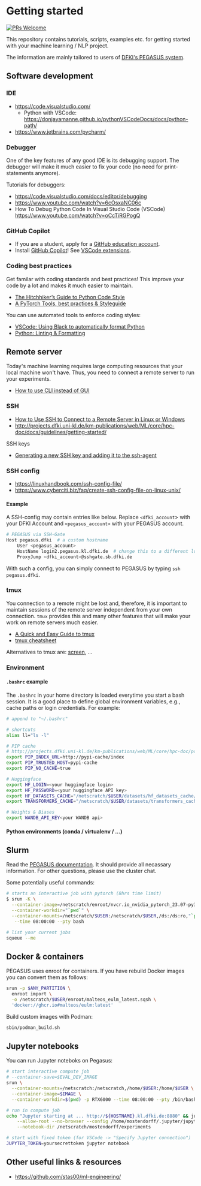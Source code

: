 # Getting started

[![PRs Welcome](https://img.shields.io/badge/PRs-welcome-brightgreen.svg?style=flat-square)](https://makeapullrequest.com) 

This repository contains tutorials, scripts, examples etc. for getting started with your machine learning / NLP project.

The information are mainly tailored to users of [DFKI's PEGASUS system](http://projects.dfki.uni-kl.de/km-publications/web/ML/core/hpc-doc/).

## Software development

### IDE

- https://code.visualstudio.com/
   - Python with VSCode: https://donjayamanne.github.io/pythonVSCodeDocs/docs/python-path/
- https://www.jetbrains.com/pycharm/

### Debugger

One of the key features of any good IDE is its debugging support. The debugger will make it much easier to fix your code (no need for print-statements anymore).

Tutorials for debuggers:
- https://code.visualstudio.com/docs/editor/debugging
- https://www.youtube.com/watch?v=6cOsxaNC06c
- How To Debug Python Code In Visual Studio Code (VSCode) https://www.youtube.com/watch?v=oCcTiRGPogQ


### GitHub Copilot

- If you are a student, apply for a [GitHub education account](https://education.github.com/discount_requests/application).
- Install [GitHub Copilot](https://github.com/features/copilot)! See [VSCode extensions](https://marketplace.visualstudio.com/items?itemName=GitHub.copilot).

### Coding best practices

Get familar with coding standards and best practices! This improve your code by a lot and makes it much easier to maintain.

- [The Hitchhiker’s Guide to Python Code Style](https://docs.python-guide.org/writing/style/)
- [A PyTorch Tools, best practices & Styleguide](https://github.com/IgorSusmelj/pytorch-styleguide)
 
You can use automated tools to enforce coding styles:

- [VSCode: Using Black to automatically format Python](https://dev.to/adamlombard/how-to-use-the-black-python-code-formatter-in-vscode-3lo0)
- [Python: Linting & Formatting](https://py-vscode.readthedocs.io/en/latest/files/linting.html)

## Remote server 

Today's machine learning requires large computing resources that your local machine won't have. Thus, you need to connect a remote server to run your experiments.

- [How to use CLI instead of GUI](https://github.com/you-dont-need/You-Dont-Need-GUI)

### SSH

- [How to Use SSH to Connect to a Remote Server in Linux or Windows](https://phoenixnap.com/kb/ssh-to-connect-to-remote-server-linux-or-windows)
- http://projects.dfki.uni-kl.de/km-publications/web/ML/core/hpc-doc/docs/guidelines/getting-started/

SSH keys
- [Generating a new SSH key and adding it to the ssh-agent](https://docs.github.com/en/authentication/connecting-to-github-with-ssh/generating-a-new-ssh-key-and-adding-it-to-the-ssh-agent)

### SSH config
- https://linuxhandbook.com/ssh-config-file/
- https://www.cyberciti.biz/faq/create-ssh-config-file-on-linux-unix/

#### Example

A SSH-config may contain entries like below. Replace `<dfki_account`> with your DFKI Account and `<pegasus_account>` with your PEGASUS account.
```bash
# PEGASUS via SSH-Gate
Host pegasus.dfki  # a custom hostname
    User <pegasus_account>
    HostName login2.pegasus.kl.dfki.de  # change this to a different login node if needed
    ProxyJump <dfki_account>@sshgate.sb.dfki.de

```

With such a config, you can simply connect to PEGASUS by typing `ssh pegasus.dfki`.

### tmux

You connection to a remote might be lost and, therefore, it is important to maintain sessions of the remote server independent from your own connection. 
`tmux` provides this and many other features that will make your work on remote servers much easier.

- [A Quick and Easy Guide to tmux](https://www.hamvocke.com/blog/a-quick-and-easy-guide-to-tmux/)
- [tmux cheatsheet](https://gist.github.com/henrik/1967800)

Alternatives to tmux are: [screen](https://linuxize.com/post/how-to-use-linux-screen/), ...



### Environment

#### `.bashrc` example

The `.bashrc` in your home directory is loaded everytime you start a bash session. 
It is a good place to define global environment variables, e.g., cache paths or login credentials. For example:

```bash
# append to "~/.bashrc"

# shortcuts
alias ll="ls -l"

# PIP cache
# http://projects.dfki.uni-kl.de/km-publications/web/ML/core/hpc-doc/posts/pypi-cache/
export PIP_INDEX_URL=http://pypi-cache/index
export PIP_TRUSTED_HOST=pypi-cache
export PIP_NO_CACHE=true

# Huggingface
export HF_LOGIN=<your huggingface login>
export HF_PASSWORD=<your huggingface API key>
export HF_DATASETS_CACHE="/netscratch/$USER/datasets/hf_datasets_cache/"
export TRANSFORMERS_CACHE="/netscratch/$USER/datasets/transformers_cache/"

# Weights & Biases
export WANDB_API_KEY<your WANDB api>
```

#### Python environments (conda / virtualenv / ...)

## Slurm

Read the [PEGASUS documentation](http://projects.dfki.uni-kl.de/km-publications/web/ML/core/hpc-doc/). It should provide all necassary information. For other questions, please use the cluster chat.

Some potentially useful commands:
```bash
# starts an interactive job with pytorch (8hrs time limit)
$ srun -K \
  --container-image=/netscratch/enroot/nvcr.io_nvidia_pytorch_23.07-py3.sqsh \
  --container-workdir="`pwd`" \
  --container-mounts=/netscratch/$USER:/netscratch/$USER,/ds:/ds:ro,"`pwd`":"`pwd`" \
   --time 08:00:00 --pty bash

# list your current jobs
squeue --me
```

## Docker & containers

PEGASUS uses enroot for containers. If you have rebuild Docker images you can convert them as follows:
```bash
srun -p $ANY_PARTITION \
  enroot import \
  -o /netscratch/$USER/enroot/malteos_eulm_latest.sqsh \
  'docker://ghcr.io#malteos/eulm:latest'
```

Build custom images with Podman:
```bash
sbin/podman_build.sh
```

## Jupyter notebooks

You can run Jupyter noteboks on Pegasus:

```bash
# start interactive compute job
# --container-save=$EVAL_DEV_IMAGE 
srun \
  --container-mounts=/netscratch:/netscratch,/home/$USER:/home/$USER \
  --container-image=$IMAGE \
  --container-workdir=$(pwd) -p RTX6000 --time 08:00:00 --pty /bin/bash

# run in compute job
echo "Jupyter starting at ... http://${HOSTNAME}.kl.dfki.de:8880" && jupyter notebook --ip=0.0.0.0 --port=8880 \
    --allow-root --no-browser --config /home/mostendorff/.jupyter/jupyter_notebook_config.json \
    --notebook-dir /netscratch/mostendorff/experiments

# start with fixed token (for VSCode -> "Specify Jupyter connection")
JUPYTER_TOKEN=yoursecrettoken jupyter notebook
```


## Other useful links & resources

- https://github.com/stas00/ml-engineering/
